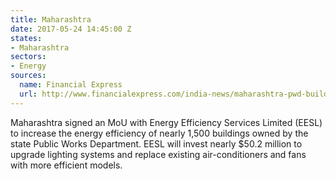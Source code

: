 ```yaml
---
title: Maharashtra
date: 2017-05-24 14:45:00 Z
states:
- Maharashtra
sectors:
- Energy
sources:
  name: Financial Express
  url: http://www.financialexpress.com/india-news/maharashtra-pwd-buildings-to-undergo-lighting-system-upgrade/677699/
---
```


Maharashtra signed an MoU with Energy Efficiency Services Limited (EESL) to increase the energy efficiency of nearly 1,500 buildings owned by the state Public Works Department. EESL will invest nearly $50.2 million to upgrade lighting systems and replace existing air-conditioners and fans with more efficient models. 